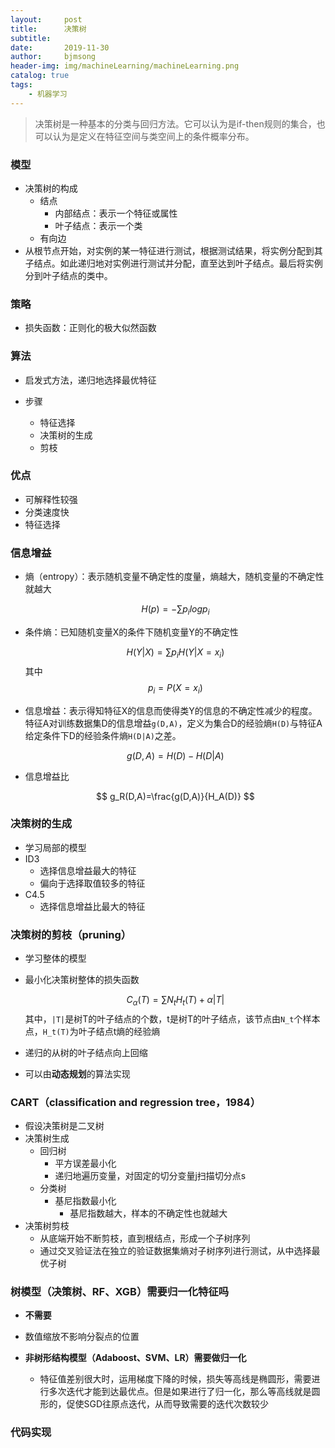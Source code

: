 ```yaml
---
layout:     post
title:      决策树
subtitle:   
date:       2019-11-30
author:     bjmsong
header-img: img/machineLearning/machineLearning.png
catalog: true
tags:
    - 机器学习
---
```

>决策树是一种基本的分类与回归方法。它可以认为是if-then规则的集合，也可以认为是定义在特征空间与类空间上的条件概率分布。



### 模型

- 决策树的构成
  - 结点
    - 内部结点：表示一个特征或属性
    - 叶子结点：表示一个类
  - 有向边
- 从根节点开始，对实例的某一特征进行测试，根据测试结果，将实例分配到其子结点。如此递归地对实例进行测试并分配，直至达到叶子结点。最后将实例分到叶子结点的类中。



### 策略

- 损失函数：正则化的极大似然函数



### 算法

- 启发式方法，递归地选择最优特征

- 步骤

  - 特征选择
  - 决策树的生成
  - 剪枝




### 优点

- 可解释性较强
- 分类速度快
- 特征选择



### 信息增益

- 熵（entropy）：表示随机变量不确定性的度量，熵越大，随机变量的不确定性就越大

  $$
  H(p) = -\sum{p_i}logp_i
  $$

- 条件熵：已知随机变量X的条件下随机变量Y的不确定性

  $$
  H(Y|X) = \sum{p_iH(Y|X=x_i)}
  $$
  其中
  $$
  p_i=P(X=x_i)
  $$

- 信息增益：表示得知特征X的信息而使得类Y的信息的不确定性减少的程度。特征A对训练数据集D的信息增益`g(D,A)`，定义为集合D的经验熵`H(D)`与特征A给定条件下D的经验条件熵`H(D|A)`之差。

  $$
  g(D,A)=H(D)-H(D|A)
  $$
  
- 信息增益比

  $$
  g_R(D,A)=\frac{g(D,A)}{H_A(D)}
  $$
  



### 决策树的生成

- 学习局部的模型
- ID3
  - 选择信息增益最大的特征
  - 偏向于选择取值较多的特征
- C4.5
  - 选择信息增益比最大的特征



### 决策树的剪枝（pruning）

- 学习整体的模型

- 最小化决策树整体的损失函数

  $$
  C_{\alpha}(T) = \sum{N_tH_t(T)}+\alpha|T|
  $$
  其中，`|T|`是树T的叶子结点的个数，t是树T的叶子结点，该节点由`N_t`个样本点，`H_t(T)`为叶子结点t熵的经验熵

- 递归的从树的叶子结点向上回缩

- 可以由**动态规划**的算法实现



### CART（classification and regression tree，1984）

- 假设决策树是二叉树
- 决策树生成
  - 回归树
    - 平方误差最小化
    - 递归地遍历变量，对固定的切分变量j扫描切分点s
  - 分类树
    - 基尼指数最小化
      - 基尼指数越大，样本的不确定性也就越大
- 决策树剪枝
  - 从底端开始不断剪枝，直到根结点，形成一个子树序列
  - 通过交叉验证法在独立的验证数据集熵对子树序列进行测试，从中选择最优子树



### 树模型（决策树、RF、XGB）需要归一化特征吗

- **不需要**

- 数值缩放不影响分裂点的位置
- **非树形结构模型（Adaboost、SVM、LR）需要做归一化**
  - 特征值差别很大时，运用梯度下降的时候，损失等高线是椭圆形，需要进行多次迭代才能到达最优点。但是如果进行了归一化，那么等高线就是圆形的，促使SGD往原点迭代，从而导致需要的迭代次数较少



### 代码实现



